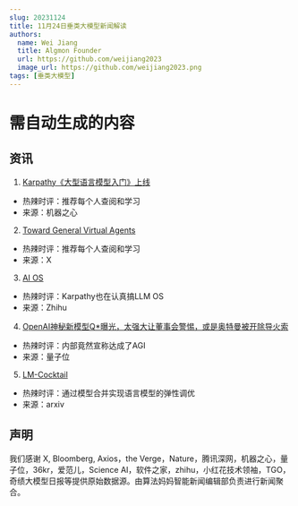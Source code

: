 ```yaml
---
slug: 20231124
title: 11月24日垂类大模型新闻解读
authors:
  name: Wei Jiang
  title: Algmon Founder
  url: https://github.com/weijiang2023
  image_url: https://github.com/weijiang2023.png
tags: [垂类大模型]
---
```


# 需自动生成的内容
## 资讯

1. [Karpathy《大型语言模型入门》上线](https://mp.weixin.qq.com/s/TzcziJ6m4kG8YhWMuY92hg)
* 热辣时评：推荐每个人查阅和学习
* 来源：机器之心

2. [Toward General Virtual Agents](https://twitter.com/McaleerStephen/status/1727438619236057553)
* 热辣时评：推荐每个人查阅和学习
* 来源：X

3. [AI OS](https://zhuanlan.zhihu.com/p/668214265)
* 热辣时评：Karpathy也在认真搞LLM OS
* 来源：Zhihu

4. [OpenAI神秘新模型Q*曝光，太强大让董事会警惕，或是奥特曼被开除导火索](https://mp.weixin.qq.com/s/84pP-6btNufebEtauRDJ8A)
* 热辣时评：内部竟然宣称达成了AGI
* 来源：量子位

5. [LM-Cocktail](https://arxiv.org/abs/2311.13534v1)
* 热辣时评：通过模型合并实现语言模型的弹性调优
* 来源：arxiv


## 声明

我们感谢 X, Bloomberg, Axios，the Verge，Nature，腾讯深网，机器之心，量子位，36kr，爱范儿，Science AI，软件之家，zhihu，小红花技术领袖，TGO，奇绩大模型日报等提供原始数据源。由算法妈妈智能新闻编辑部负责进行新闻聚合。